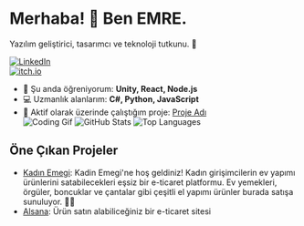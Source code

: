 # Merhaba! 👋 Ben EMRE.  
Yazılım geliştirici, tasarımcı ve teknoloji tutkunu. 🚀

[![LinkedIn](https://img.shields.io/badge/LinkedIn-blue?style=flat&logo=linkedin)](https://www.linkedin.com/in/Emreceliik)  
[![itch.io](https://img.shields.io/badge/Web_Site-gray?style=flat&logo=google-chrome)](emreceliik.itch.io)  
- 🌱 Şu anda öğreniyorum: **Unity, React, Node.js**  
- 💻 Uzmanlık alanlarım: **C#, Python, JavaScript**  
- 🔭 Aktif olarak üzerinde çalıştığım proje: [Proje Adı](https://github.com/insanitygamestd/mvsmsurvivorr)  
![Coding Gif](https://media.giphy.com/media/LmNwrBhejkK9EFP504/giphy.gif)
![GitHub Stats](https://github-readme-stats.vercel.app/api?username=Emreceliik&show_icons=true&theme=radical)
![Top Languages](https://github-readme-stats.vercel.app/api/top-langs/?username=Emreceliik&layout=compact&theme=radical)
## Öne Çıkan Projeler  
- [Kadın Emegi](https://github.com/Emreceliik/HanimEliWeb): Kadin Emegi'ne hoş geldiniz! Kadın girişimcilerin ev yapımı ürünlerini satabilecekleri eşsiz bir e-ticaret platformu. Ev yemekleri, örgüler, boncuklar ve çantalar gibi çeşitli el yapımı ürünler burada satışa sunuluyor. 💪💖 
- [Alsana](https://github.com/Emreceliik/Alsana): Ürün satın alabiliceğiniz bir e-ticaret sitesi

<!--
**Emreceliik/Emreceliik** is a ✨ _special_ ✨ repository because its `README.md` (this file) appears on your GitHub profile.

Here are some ideas to get you started:

- 🔭 I’m currently working on ...
- 🌱 I’m currently learning ...
- 👯 I’m looking to collaborate on ...
- 🤔 I’m looking for help with ...
- 💬 Ask me about ...
- 📫 How to reach me: ...
- 😄 Pronouns: ...
- ⚡ Fun fact: ...
-->
